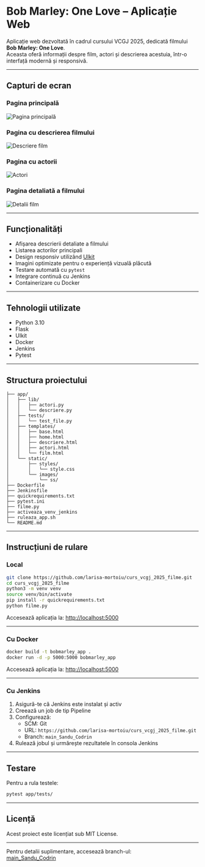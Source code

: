 # Bob Marley: One Love – Aplicație Web

Aplicație web dezvoltată în cadrul cursului VCGJ 2025, dedicată filmului **Bob Marley: One Love**.  
Aceasta oferă informații despre film, actori și descrierea acestuia, într-o interfață modernă și responsivă.

---

## Capturi de ecran

### Pagina principală
![Pagina principală](https://raw.githubusercontent.com/larisa-mortoiu/curs_vcgj_2025_filme/main_Sandu_Codrin/static/images/ss/home.png)

### Pagina cu descrierea filmului
![Descriere film](https://raw.githubusercontent.com/larisa-mortoiu/curs_vcgj_2025_filme/main_Sandu_Codrin/static/images/ss/descriere.png)

### Pagina cu actorii
![Actori](https://raw.githubusercontent.com/larisa-mortoiu/curs_vcgj_2025_filme/main_Sandu_Codrin/static/images/ss/actori.png)

### Pagina detaliată a filmului
![Detalii film](https://raw.githubusercontent.com/larisa-mortoiu/curs_vcgj_2025_filme/main_Sandu_Codrin/static/images/ss/film.png)

---

## Funcționalități

- Afișarea descrierii detaliate a filmului
- Listarea actorilor principali
- Design responsiv utilizând [UIkit](https://getuikit.com/)
- Imagini optimizate pentru o experiență vizuală plăcută
- Testare automată cu `pytest`
- Integrare continuă cu Jenkins
- Containerizare cu Docker

---

## Tehnologii utilizate

- Python 3.10
- Flask
- UIkit
- Docker
- Jenkins
- Pytest

---

## Structura proiectului

```text
├── app/
│   ├── lib/
│   │   ├── actori.py
│   │   └── descriere.py
│   ├── tests/
│   │   └── test_file.py
│   ├── templates/
│   │   ├── base.html
│   │   ├── home.html
│   │   ├── descriere.html
│   │   ├── actori.html
│   │   └── film.html
│   └── static/
│       ├── styles/
│       │   └── style.css
│       └── images/
│           └── ss/
├── Dockerfile
├── Jenkinsfile
├── quickrequirements.txt
├── pytest.ini
├── filme.py
├── activeaza_venv_jenkins
├── ruleaza_app.sh
└── README.md
```

---

## Instrucțiuni de rulare

### Local

```bash
git clone https://github.com/larisa-mortoiu/curs_vcgj_2025_filme.git
cd curs_vcgj_2025_filme
python3 -m venv venv
source venv/bin/activate
pip install -r quickrequirements.txt
python filme.py
```

Accesează aplicația la: [http://localhost:5000](http://localhost:5000)

---

### Cu Docker

```bash
docker build -t bobmarley_app .
docker run -d -p 5000:5000 bobmarley_app
```

Accesează aplicația la: [http://localhost:5000](http://localhost:5000)

---

### Cu Jenkins

1. Asigură-te că Jenkins este instalat și activ
2. Creează un job de tip Pipeline
3. Configurează:
   - SCM: Git
   - URL: `https://github.com/larisa-mortoiu/curs_vcgj_2025_filme.git`
   - Branch: `main_Sandu_Codrin`
4. Rulează jobul și urmărește rezultatele în consola Jenkins

---

## Testare

Pentru a rula testele:

```bash
pytest app/tests/
```

---

## Licență

Acest proiect este licențiat sub MIT License.

---

Pentru detalii suplimentare, accesează branch-ul:  
[main_Sandu_Codrin](https://github.com/larisa-mortoiu/curs_vcgj_2025_filme/tree/main_Sandu_Codrin)
